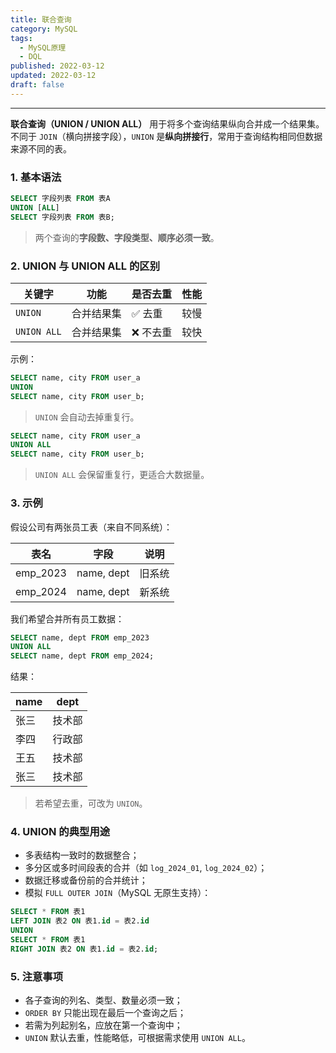 ```yaml
---
title: 联合查询
category: MySQL
tags:
  - MySQL原理
  - DQL
published: 2022-03-12
updated: 2022-03-12
draft: false
---
```

---

**联合查询（UNION / UNION ALL）** 用于将多个查询结果纵向合并成一个结果集。  
不同于 `JOIN`（横向拼接字段），`UNION` 是**纵向拼接行**，常用于查询结构相同但数据来源不同的表。

### 1. 基本语法

```sql
SELECT 字段列表 FROM 表A
UNION [ALL]
SELECT 字段列表 FROM 表B;
```

> 两个查询的**字段数、字段类型、顺序必须一致**。

### 2. UNION 与 UNION ALL 的区别

| 关键字         | 功能    | 是否去重  | 性能  |
| ----------- | ----- | ----- | --- |
| `UNION`     | 合并结果集 | ✅ 去重  | 较慢  |
| `UNION ALL` | 合并结果集 | ❌ 不去重 | 较快  |

示例：

```sql
SELECT name, city FROM user_a
UNION
SELECT name, city FROM user_b;
```

> `UNION` 会自动去掉重复行。

```sql
SELECT name, city FROM user_a
UNION ALL
SELECT name, city FROM user_b;
```

> `UNION ALL` 会保留重复行，更适合大数据量。

### 3. 示例

假设公司有两张员工表（来自不同系统）：

| 表名       | 字段         | 说明  |
| -------- | ---------- | --- |
| emp_2023 | name, dept | 旧系统 |
| emp_2024 | name, dept | 新系统 |

我们希望合并所有员工数据：

```sql
SELECT name, dept FROM emp_2023
UNION ALL
SELECT name, dept FROM emp_2024;
```

结果：

| name | dept |
| ---- | ---- |
| 张三   | 技术部  |
| 李四   | 行政部  |
| 王五   | 技术部  |
| 张三   | 技术部  |

> 若希望去重，可改为 `UNION`。

### 4. UNION 的典型用途

- 多表结构一致时的数据整合；
- 多分区或多时间段表的合并（如 `log_2024_01`, `log_2024_02`）；
- 数据迁移或备份前的合并统计；
- 模拟 `FULL OUTER JOIN`（MySQL 无原生支持）：

```sql
SELECT * FROM 表1
LEFT JOIN 表2 ON 表1.id = 表2.id
UNION
SELECT * FROM 表1
RIGHT JOIN 表2 ON 表1.id = 表2.id;
```

### 5. 注意事项

- 各子查询的列名、类型、数量必须一致；
- `ORDER BY` 只能出现在最后一个查询之后；
- 若需为列起别名，应放在第一个查询中；
- `UNION` 默认去重，性能略低，可根据需求使用 `UNION ALL`。